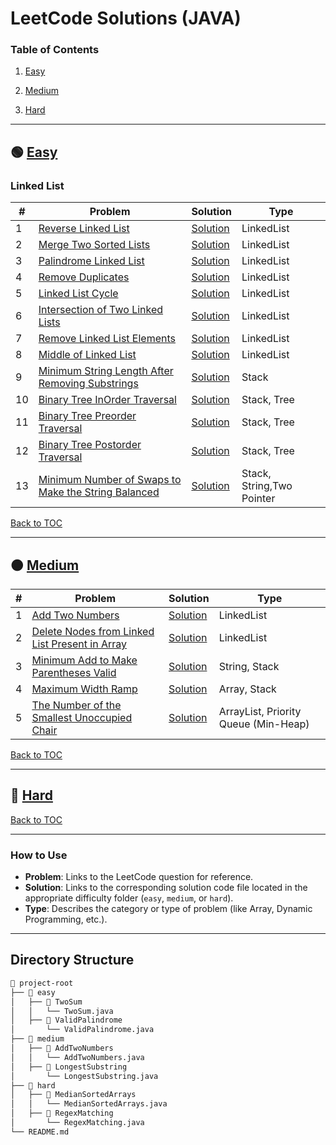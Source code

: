 # LeetCode Solutions (JAVA)

### Table of Contents

1. [Easy](#-easy)

2. [Medium](#-medium)

3. [Hard](#-hard)

---

## 🟢 [Easy](easy)

### Linked List

| #   | Problem                                                                                                                                               | Solution                                                                           | Type                      |
| --- | ----------------------------------------------------------------------------------------------------------------------------------------------------- | ---------------------------------------------------------------------------------- | ------------------------- |
| 1   | [Reverse Linked List](https://leetcode.com/problems/reverse-linked-list/description/)                                                                 | [Solution](easy/reverse-linked-list/Solution.java)                                 | LinkedList                |
| 2   | [Merge Two Sorted Lists](https://leetcode.com/problems/merge-two-sorted-lists/description/)                                                           | [Solution](easy/merge-two-sorted-lists/Solution.java)                              | LinkedList                |
| 3   | [Palindrome Linked List](https://leetcode.com/problems/palindrome-linked-list/description/)                                                           | [Solution](easy/palindrome-linked-list/Solution.java)                              | LinkedList                |
| 4   | [Remove Duplicates](https://leetcode.com/problems/remove-duplicates-from-sorted-list/)                                                                | [Solution](easy/remove-duplicates/Solution.java)                                   | LinkedList                |
| 5   | [ Linked List Cycle](https://leetcode.com/problems/linked-list-cycle/description/)                                                                    | [Solution](easy/linked-list-cycle/Solution.java)                                   | LinkedList                |
| 6   | [ Intersection of Two Linked Lists](https://leetcode.com/problems/intersection-of-two-linked-lists/description/)                                      | [Solution](easy/intersection-of-two-linked-list/Solution.java)                     | LinkedList                |
| 7   | [Remove Linked List Elements](https://leetcode.com/problems/remove-linked-list-elements/description/)                                                 | [Solution](easy/remove-linked-list-elements/Solution.java)                         | LinkedList                |
| 8   | [Middle of Linked List](https://leetcode.com/problems/middle-of-the-linked-list/)                                                                     | [Solution](easy/middle-of-linked-list/Solution.java)                               | LinkedList                |
| 9   | [Minimum String Length After Removing Substrings](https://leetcode.com/problems/minimum-string-length-after-removing-substrings/)                     | [Solution](easy/minimum-string-length-after-removing-substrings/Solution.java)     | Stack                     |
| 10  | [Binary Tree InOrder Traversal](https://leetcode.com/problems/binary-tree-inorder-traversal/)                                                         | [Solution](easy/binary-tree-inorder-traversal/Solution.java)                       | Stack, Tree               |
| 11  | [Binary Tree Preorder Traversal](https://leetcode.com/problems/binary-tree-preorder-traversal/description/)                                           | [Solution](easy/binary-tree-preorder-traversal/Solution.java)                      | Stack, Tree               |
| 12  | [Binary Tree Postorder Traversal](https://leetcode.com/problems/binary-tree-postorder-traversal/description/)                                         | [Solution](easy/binary-tree-postorder-traversal/Solution.java)                     | Stack, Tree               |
| 13  | [Minimum Number of Swaps to Make the String Balanced](https://leetcode.com/problems/minimum-number-of-swaps-to-make-the-string-balanced/description/) | [Solution](easy/minimum-number-of-swaps-to-make-the-string-balanced/Solution.java) | Stack, String,Two Pointer |

[Back to TOC](#table-of-contents)

---

## 🟠 [Medium](medium)

| #   | Problem                                                                                                                                     | Solution                                                                        | Type                                 |
| --- | ------------------------------------------------------------------------------------------------------------------------------------------- | ------------------------------------------------------------------------------- | ------------------------------------ |
| 1   | [Add Two Numbers](https://leetcode.com/problems/add-two-numbers/)                                                                           | [Solution](medium/add-two-numbers/Solution.java)                                | LinkedList                           |
| 2   | [Delete Nodes from Linked List Present in Array](https://leetcode.com/problems/delete-nodes-from-linked-list-present-in-array/description/) | [Solution](medium/delete-nodes-from-linked-list-present-in-array/Solution.java) | LinkedList                           |
| 3   | [Minimum Add to Make Parentheses Valid](https://leetcode.com/problems/minimum-add-to-make-parentheses-valid/description/)                   | [Solution](medium/minimum-add-to-make-parentheses-valid/Solution.java)          | String, Stack                        |
| 4   | [Maximum Width Ramp](https://leetcode.com/problems/maximum-width-ramp/description/)                                                         | [Solution](medium/maximum-width-ramp/Solution.java)                             | Array, Stack                         |
| 5   | [The Number of the Smallest Unoccupied Chair](https://leetcode.com/problems/the-number-of-the-smallest-unoccupied-chair/description/)       | [Solution](medium/the-number-of-the-smallest-unoccupied-chair/Solution.java)    | ArrayList, Priority Queue (Min-Heap) |

[Back to TOC](#table-of-contents)

---

## 🔴 [Hard](hard)

[Back to TOC](#table-of-contents)

---

### How to Use

- **Problem**: Links to the LeetCode question for reference.
- **Solution**: Links to the corresponding solution code file located in the appropriate difficulty folder (`easy`, `medium`, or `hard`).
- **Type**: Describes the category or type of problem (like Array, Dynamic Programming, etc.).

---

## Directory Structure

```bash
📂 project-root
├── 📂 easy
│   ├── 📂 TwoSum
│   │   └── TwoSum.java
│   ├── 📂 ValidPalindrome
│       └── ValidPalindrome.java
├── 📂 medium
│   ├── 📂 AddTwoNumbers
│   │   └── AddTwoNumbers.java
│   ├── 📂 LongestSubstring
│       └── LongestSubstring.java
├── 📂 hard
│   ├── 📂 MedianSortedArrays
│   │   └── MedianSortedArrays.java
│   ├── 📂 RegexMatching
│       └── RegexMatching.java
└── README.md

```
